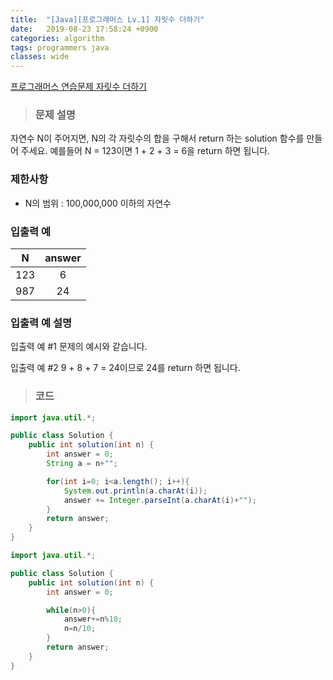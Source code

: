 ```yaml
---
title:  "[Java][프로그래머스 Lv.1] 자릿수 더하기"
date:   2019-08-23 17:58:24 +0900
categories: algorithm
tags: programmers java
classes: wide
---  
```


[프로그래머스 연습문제 자릿수 더하기](https://programmers.co.kr/learn/courses/30/lessons/12931)   

> ### 문제 설명  

자연수 N이 주어지면, N의 각 자릿수의 합을 구해서 return 하는 solution 함수를 만들어 주세요.
예를들어 N = 123이면 1 + 2 + 3 = 6을 return 하면 됩니다.  

### 제한사항  

- N의 범위 : 100,000,000 이하의 자연수

### 입출력 예  

|  N  	| answer 	|
|:---:	|:------:	|
| 123 	|    6   	|
| 987 	| 24     	|  

### 입출력 예 설명  

입출력 예 #1
문제의 예시와 같습니다.

입출력 예 #2
9 + 8 + 7 = 24이므로 24를 return 하면 됩니다.

>### 코드

```java
import java.util.*;

public class Solution {
    public int solution(int n) {
        int answer = 0;
        String a = n+"";

        for(int i=0; i<a.length(); i++){
            System.out.println(a.charAt(i));
            answer += Integer.parseInt(a.charAt(i)+"");
        }
        return answer;
    }
}
```  

```java
import java.util.*;

public class Solution {
    public int solution(int n) {
        int answer = 0;

        while(n>0){
            answer+=n%10;
            n=n/10;
        }
        return answer;
    }
}
 ```
